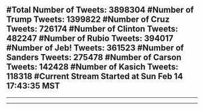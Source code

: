 #Total Number of Tweets: 3898304 
#Number of Trump Tweets: 1399822
#Number of Cruz Tweets: 726174
#Number of Clinton Tweets: 482247
#Number of Rubio Tweets: 394017
#Number of Jeb! Tweets: 361523
#Number of Sanders Tweets: 275478
#Number of Carson Tweets: 142428
#Number of Kasich Tweets: 118318
#Current Stream Started at Sun Feb 14 17:43:35 MST
---
---
---
